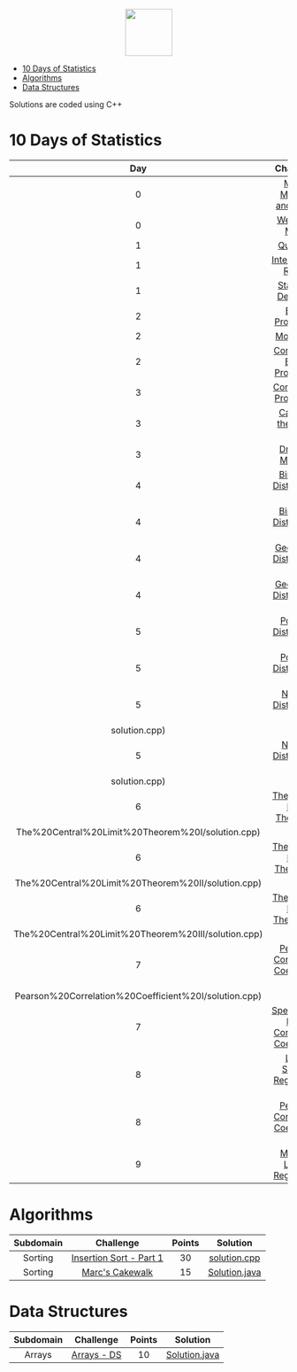 <p align="center">
    <a href="https://www.hackerrank.com/rshaghoulian">
        <img height=85 src="https://d3keuzeb2crhkn.cloudfront.net/hackerrank/assets/styleguide/logo_wordmark-f5c5eb61ab0a154c3ed9eda24d0b9e31.svg">
    </a>
</p>

* [10 Days of Statistics](#10-days-of-statistics)
* [Algorithms](#algorithms)
* [Data Structures](#data-structures)

Solutions are coded using C++

# 10 Days of Statistics

| Day |                                                          Challenge                                                         | Points |                                                                                          Solution                                                                                         |
|:---:|:--------------------------------------------------------------------------------------------------------------------------:|:------:|:-----------------------------------------------------------------------------------------------------------------------------------------------------------------------------------------:|
|  0  | [Mean, Median, and Mode](https://www.hackerrank.com/challenges/s10-basic-statistics)                                       |   30   | [Solution.cpp](https://github.com/KARTHEEKCIC/Hackerrank_solutions/blob/master/10_days_of_stats/Day0/%20Mean%20Median%20Mode/solution.cpp) |
|  0  | [Weighted Mean](https://www.hackerrank.com/challenges/s10-weighted-mean)                                                   |   30   | [Solution.cpp](https://github.com/KARTHEEKCIC/Hackerrank_solutions/blob/master/10_days_of_stats/Day0/Weighted%20Mean/solution.cpp)   		 |
|  1  | [Quartiles](https://www.hackerrank.com/challenges/s10-quartiles)                                                           |   30   | [Solution.cpp](https://github.com/KARTHEEKCIC/Hackerrank_solutions/blob/master/10_days_of_stats/Day1/Quartile/solution.cpp)       |
|  1  | [Interquartile Range](https://www.hackerrank.com/challenges/s10-interquartile-range)                                       |   30   | [Solution.cpp](https://github.com/KARTHEEKCIC/Hackerrank_solutions/blob/master/10_days_of_stats/Day1/Interquartile%20Range/solution.cpp)   |
|  1  | [Standard Deviation](https://www.hackerrank.com/challenges/s10-standard-deviation)                                         |   30   | [Solution.cpp](https://github.com/KARTHEEKCIC/Hackerrank_solutions/blob/master/10_days_of_stats/Day1/Standard%20Deviation/solution.cpp)    |
|  2  | [Basic Probability](https://www.hackerrank.com/challenges/s10-mcq-1)                                                       |   10   | [Solution](https://github.com/KARTHEEKCIC/Hackerrank_solutions/blob/master/10_days_of_stats/Day2/Basic%20Probability/solution.txt)|
|  2  | [More Dice](https://www.hackerrank.com/challenges/s10-mcq-2)                                                               |   10   | [Solution](https://github.com/KARTHEEKCIC/Hackerrank_solutions/blob/master/10_days_of_stats/Day2/More%20Dice/solution.txt)        |
|  2  | [Compound Event Probability](https://www.hackerrank.com/challenges/s10-mcq-3)                                              |   10   | [Solution](https://github.com/KARTHEEKCIC/Hackerrank_solutions/blob/master/10_days_of_stats/Day2/Compound%20Event%20Probability/solution.txt)     |
|  3  | [Conditional Probability](https://www.hackerrank.com/challenges/s10-mcq-4)                                                 |   10   | [Solution](https://github.com/KARTHEEKCIC/Hackerrank_solutions/blob/master/10_days_of_stats/Day3/Conditional%20Probability/solution.txt)   |
|  3  | [Cards of the Same Suit](https://www.hackerrank.com/challenges/s10-mcq-5)                                                  |   10   | [Solution](https://github.com/KARTHEEKCIC/Hackerrank_solutions/blob/master/10_days_of_stats/Day3/Cards%20of%20the%20Same%20Suit/solution.txt)     |
|  3  | [Drawing Marbles](https://www.hackerrank.com/challenges/s10-mcq-6)                                                         |   10   | [Solution](https://github.com/KARTHEEKCIC/Hackerrank_solutions/blob/master/10_days_of_stats/Day3/Drawing%20Marbles/solution.txt)|
|  4  | [Binomial Distribution I](https://www.hackerrank.com/challenges/s10-binomial-distribution-1)                               |   30   | [Solution.cpp](https://github.com/KARTHEEKCIC/Hackerrank_solutions/blob/master/10_days_of_stats/Day4/%20Binomial%20Distribution%20I/solution.cpp)                     |
|  4  | [Binomial Distribution II](https://www.hackerrank.com/challenges/s10-binomial-distribution-2)                              |   30   | [Solution.cpp](https://github.com/KARTHEEKCIC/Hackerrank_solutions/blob/master/10_days_of_stats/Day4/Binomial%20Distribution%20II/solution.cpp)                    |
|  4  | [Geometric Distribution I](https://www.hackerrank.com/challenges/s10-geometric-distribution-1)                             |   30   | [Solution.cpp](https://github.com/KARTHEEKCIC/Hackerrank_solutions/blob/master/10_days_of_stats/Day4/Geometric%20Distribution%20I/solution.cpp)                    |
|  4  | [Geometric Distribution II](https://www.hackerrank.com/challenges/s10-geometric-distribution-2)                            |   30   | [Solution.cpp](https://github.com/KARTHEEKCIC/Hackerrank_solutions/blob/master/10_days_of_stats/Day4/Geometric%20Distribution%20II/solution.cpp)                   |
|  5  | [Poisson Distribution I](https://www.hackerrank.com/challenges/s10-poisson-distribution-1)                                 |   30   | [Solution.cpp](https://github.com/KARTHEEKCIC/Hackerrank_solutions/blob/master/10_days_of_stats/Day5/Poisson%20Distribution%20I/solution.cpp)                      |
|  5  | [Poisson Distribution II](https://www.hackerrank.com/challenges/s10-poisson-distribution-2)                                |   30   | [Solution.cpp](https://github.com/KARTHEEKCIC/Hackerrank_solutions/blob/master/10_days_of_stats/Day5/Poisson%20Distribution%20II/solution.cpp)                     |
|  5  | [Normal Distribution I](https://www.hackerrank.com/challenges/s10-normal-distribution-1)                                   |   30   | [Solution.cpp](https://github.com/KARTHEEKCIC/Hackerrank_solutions/blob/master/10_days_of_stats/Day5/Normal%20Distribution%20I/
solution.cpp)                       |
|  5  | [Normal Distribution II](https://www.hackerrank.com/challenges/s10-normal-distribution-2)                                  |   30   | [Solution.cpp](https://github.com/KARTHEEKCIC/Hackerrank_solutions/blob/master/10_days_of_stats/Day5/Normal%20Distribution%20II/
solution.cpp)                      |
|  6  | [The Central Limit Theorem I](https://www.hackerrank.com/challenges/s10-the-central-limit-theorem-1)                       |   30   | [Solution.cpp](https://github.com/KARTHEEKCIC/Hackerrank_solutions/blob/master/10_days_of_stats/Day6/
The%20Central%20Limit%20Theorem%20I/solution.cpp)             |
|  6  | [The Central Limit Theorem II](https://www.hackerrank.com/challenges/s10-the-central-limit-theorem-2)                      |   30   | [Solution.cpp](https://github.com/KARTHEEKCIC/Hackerrank_solutions/blob/master/10_days_of_stats/Day6/
The%20Central%20Limit%20Theorem%20II/solution.cpp)            |
|  6  | [The Central Limit Theorem III](https://www.hackerrank.com/challenges/s10-the-central-limit-theorem-3)                     |   30   | [Solution.cpp](https://github.com/KARTHEEKCIC/Hackerrank_solutions/blob/master/10_days_of_stats/Day6/
The%20Central%20Limit%20Theorem%20III/solution.cpp)           |
|  7  | [Pearson Correlation Coefficient I](https://www.hackerrank.com/challenges/s10-pearson-correlation-coefficient)             |   30   | [Solution.cpp](https://github.com/KARTHEEKCIC/Hackerrank_solutions/blob/master/10_days_of_stats/Day7/
Pearson%20Correlation%20Coefficient%20I/solution.cpp)         |
|  7  | [Spearman's Rank Correlation Coefficient](https://www.hackerrank.com/challenges/s10-spearman-rank-correlation-coefficient) |   30   | [Solution.cpp](https://github.com/KARTHEEKCIC/Hackerrank_solutions/blob/master/10_days_of_stats/Day7/Spearman's%20Rank%20Correlation%20Coefficient/solution.cpp) |
|  8  | [Least Square Regression Line](https://www.hackerrank.com/challenges/s10-least-square-regression-line)                     |   30   | [Solution.cpp](https://github.com/KARTHEEKCIC/Hackerrank_solutions/blob/master/10_days_of_stats/Day8/Least%20Square%20Regression%20Line/solution.cpp)              |
|  8  | [Pearson Correlation Coefficient II](https://www.hackerrank.com/challenges/s10-mcq-7)                                      |   30   | [Solution](https://github.com/KARTHEEKCIC/Hackerrank_solutions/blob/master/10_days_of_stats/Day8/Pearson%20Correlation%20Coefficient%20II/solution.txt)              |
|  9  | [Multiple Linear Regression](https://www.hackerrank.com/challenges/s10-multiple-linear-regression)                         |   30   | [Solution.cpp](https://github.com/KARTHEEKCIC/Hackerrank_solutions/blob/master/10_days_of_stats/Day9/Multiple%20Linear%20Regression/solution.cpp)                  |


# Algorithms

|        Subdomain        |                                                              Challenge                                                              | Points |                                                                                  Solution                                                                                 |
|:-----------------------:|:-----------------------------------------------------------------------------------------------------------------------------------:|:------:|:-------------------------------------------------------------------------------------------------------------------------------------------------------------------------:|
|         Sorting         | [Insertion Sort - Part 1](https://www.hackerrank.com/challenges/insertionsort1/problem?h_r=internal-search)                                                        |   30   | [solution.cpp](https://github.com/KARTHEEKCIC/Hackerrank_solutions)                          |
|         Sorting         | [Marc's Cakewalk](https://www.hackerrank.com/challenges/marcs-cakewalk)                                                             |   15   | [Solution.java](https://github.com/rshaghoulian/HackerRank-solutions/blob/master/Algorithms/Sorting/Marc%27s%20Cakewalk/Solution.java)                                    |


# Data Structures

|    Subdomain    |                                                                        Challenge                                                                       | Points |                                                                                                  Solution                                                                                                  |
|:---------------:|:------------------------------------------------------------------------------------------------------------------------------------------------------:|:------:|:----------------------------------------------------------------------------------------------------------------------------------------------------------------------------------------------------------:|
|      Arrays     | [Arrays - DS](https://www.hackerrank.com/challenges/arrays-ds)                                                                                         |   10   | [Solution.java](https://github.com/rshaghoulian/HackerRank-solutions/blob/master/Data%20Structures/Arrays/Arrays%20-%20DS/Solution.java)                                                                   |
